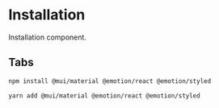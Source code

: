 # Installation

<p class="description">Installation component.</p>

## Tabs

<codeblock>

```bash npm
npm install @mui/material @emotion/react @emotion/styled
```

```bash yarn
yarn add @mui/material @emotion/react @emotion/styled
```

</codeblock>
